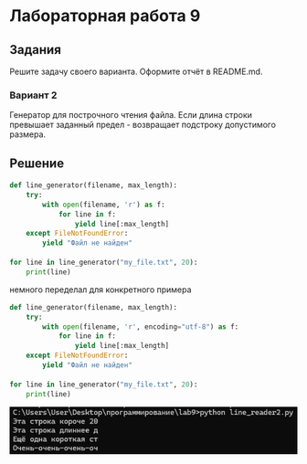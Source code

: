 # Лабораторная работа 9
## Задания 
Решите задачу своего варианта.
Оформите отчёт в README.md.
### Вариант 2
Генератор для построчного чтения файла. Если длина строки превышает заданный предел - возвращает подстроку допустимого размера.
## Решение
```py
def line_generator(filename, max_length):
    try:
        with open(filename, 'r') as f:
            for line in f:
                yield line[:max_length]
    except FileNotFoundError:
        yield "Файл не найден"

for line in line_generator("my_file.txt", 20):
    print(line)
```
немного переделал для конкретного примера
```py
def line_generator(filename, max_length):
    try:
        with open(filename, 'r', encoding="utf-8") as f: 
            for line in f:
                yield line[:max_length]
    except FileNotFoundError:
        yield "Файл не найден"

for line in line_generator("my_file.txt", 20):
    print(line)
```
![screenshots](L9.png)
